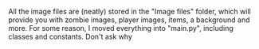 All the image files are (neatly) stored in the "Image files" folder, which will provide you with zombie images, player images, items, a background and more. 
For some reason, I moved everything into "main.py", including classes and constants. Don't ask why
